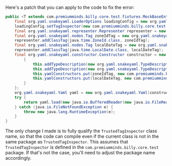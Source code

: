 Here's a patch that you can apply to the code to fix the error:

```java
public <T extends com.premiumminds.billy.core.test.fixtures.MockBaseEntity> T createMockEntity(java.lang.Class<T> clazz, java.lang.String path) {
    final org.yaml.snakeyaml.LoaderOptions loadingConfig = new org.yaml.snakeyaml.LoaderOptions();
    loadingConfig.setTagInspector(new com.premiumminds.billy.core.test.fixtures.TrustedTagInspector());
    final org.yaml.snakeyaml.representer.Representer representer = new org.yaml.snakeyaml.representer.Representer(new org.yaml.snakeyaml.DumperOptions());
    final org.yaml.snakeyaml.nodes.Tag zoneIdTag = new org.yaml.snakeyaml.nodes.Tag("!ZoneId");
    representer.addClassTag(java.time.ZoneId.class, zoneIdTag);
    final org.yaml.snakeyaml.nodes.Tag localDateTag = new org.yaml.snakeyaml.nodes.Tag("!LocalDate");
    representer.addClassTag(java.time.LocalDate.class, localDateTag);
    final org.yaml.snakeyaml.constructor.Constructor constructor = new org.yaml.snakeyaml.constructor.Constructor(clazz, loadingConfig) {
        {
            this.addTypeDescription(new org.yaml.snakeyaml.TypeDescription(java.time.ZoneId.class, "ZoneId"));
            this.addTypeDescription(new org.yaml.snakeyaml.TypeDescription(java.time.LocalDate.class, "LocalDate"));
            this.yamlConstructors.put(zoneIdTag, new com.premiumminds.billy.core.test.fixtures.JavaZoneIdConstruct());
            this.yamlConstructors.put(localDateTag, new com.premiumminds.billy.core.test.fixtures.JavaLocalDateConstruct());
        }
    };
    org.yaml.snakeyaml.Yaml yaml = new org.yaml.snakeyaml.Yaml(constructor, representer);
    try {
        return yaml.load(new java.io.BufferedReader(new java.io.FileReader(path)));
    } catch (java.io.FileNotFoundException e) {
        throw new java.lang.RuntimeException(e);
    }
}
```

The only change I made is to fully qualify the `TrustedTagInspector` class name, so that the code can compile even if the current class is not in the same package as `TrustedTagInspector`. This assumes that `TrustedTagInspector` is defined in the `com.premiumminds.billy.core.test` package. If that's not the case, you'll need to adjust the package name accordingly.